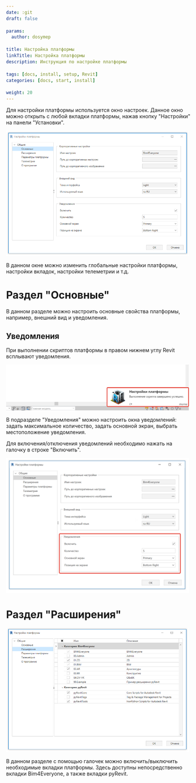 ```yaml
---
date: :git
draft: false

params:
  author: dosymep

title: Настройка платформы
linkTitle: Настройка платформы
description: Инструкция по настройке платформы

tags: [docs, install, setup, Revit]
categories: [docs, start, install]

weight: 20
---
```


Для настройки платформы используется окно настроек. 
Данное окно можно открыть с любой вкладки платформы, нажав кнопку "Настройки" на панели "Установки".

<img src="setup-1.png" width="500" />

В данном окне можно изменить глобальные настройки платформы, настройки вкладок, настройки телеметрии и т.д.

# Раздел "Основные"

В данном разделе можно настроить основные свойства платформы, например, внешний вид и уведомления.

## Уведомления

При выполнении скриптов платформы в правом нижнем углу Revit всплывают уведомления. 

<img src="setup-2.png" width="500" />

В подразделе "Уведомления" можно настроить окна уведомлений: задать максимальное количество, задать основной экран, 
выбрать местоположение уведомления.

Для включения/отключения уведомлений необходимо нажать на галочку в строке "Включить".

<img src="setup-3.png" width="500" />

# Раздел "Расширения"

<img src="setup-4.png" width="500" />

В данном разделе с помощью галочек можно включить/выключить необходимые вкладки платформы.
Здесь доступны непосредственно вкладки Bim4Everyone, а также вкладки pyRevit.

